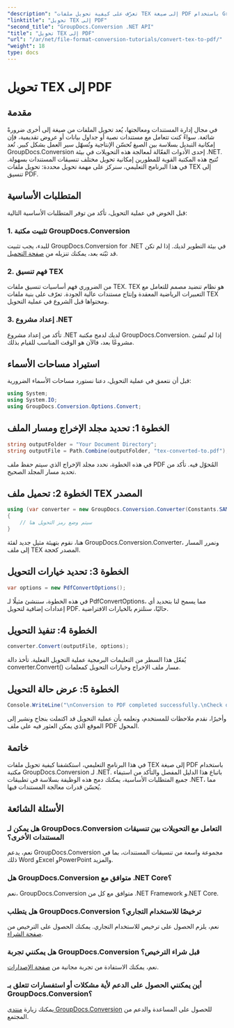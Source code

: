 ```yaml
---
"description": "تعرّف على كيفية تحويل ملفات TEX إلى صيغة PDF باستخدام GroupDocs.Conversion لـ .NET. خطوات سهلة لتحويل صيغ المستندات بسلاسة."
"linktitle": "تحويل TEX إلى PDF"
"second_title": "GroupDocs.Conversion .NET API"
"title": "تحويل TEX إلى PDF"
"url": "/ar/net/file-format-conversion-tutorials/convert-tex-to-pdf/"
"weight": 18
type: docs
---
```

# تحويل TEX إلى PDF

## مقدمة
في مجال إدارة المستندات ومعالجتها، يُعد تحويل الملفات من صيغة إلى أخرى ضرورةً شائعة. سواءً كنت تتعامل مع مستندات نصية أو جداول بيانات أو عروض تقديمية، فإن إمكانية التبديل بسلاسة بين الصيغ تُحسّن الإنتاجية وتُسهّل سير العمل بشكل كبير.
تُعد GroupDocs.Conversion إحدى الأدوات الفعّالة لمعالجة هذه التحويلات في بيئة .NET. تُتيح هذه المكتبة القوية للمطورين إمكانية تحويل مختلف تنسيقات المستندات بسهولة. في هذا البرنامج التعليمي، سنركز على مهمة تحويل محددة: تحويل ملفات TEX إلى تنسيق PDF.
## المتطلبات الأساسية
قبل الخوض في عملية التحويل، تأكد من توفر المتطلبات الأساسية التالية:
### 1. تثبيت مكتبة GroupDocs.Conversion
للبدء، يجب تثبيت GroupDocs.Conversion for .NET في بيئة التطوير لديك. إذا لم تكن قد ثبّته بعد، يمكنك تنزيله من [صفحة التحميل](https://releases.groupdocs.com/conversion/net/).
### 2. فهم تنسيق TEX
من الضروري فهم أساسيات تنسيق ملفات TEX. TEX هو نظام تنضيد مصمم للتعامل مع التعبيرات الرياضية المعقدة وإنتاج مستندات عالية الجودة. تعرّف على بنية ملفات TEX ومحتواها قبل الشروع في عملية التحويل.
### 3. إعداد مشروع .NET
تأكد من إعداد مشروع .NET لديك لدمج مكتبة GroupDocs.Conversion. إذا لم تُنشئ مشروعًا بعد، فالآن هو الوقت المناسب للقيام بذلك.

## استيراد مساحات الأسماء
قبل أن نتعمق في عملية التحويل، دعنا نستورد مساحات الأسماء الضرورية:
```csharp
using System;
using System.IO;
using GroupDocs.Conversion.Options.Convert;
```
## الخطوة 1: تحديد مجلد الإخراج ومسار الملف
```csharp
string outputFolder = "Your Document Directory";
string outputFile = Path.Combine(outputFolder, "tex-converted-to.pdf");
```
في هذه الخطوة، نحدد مجلد الإخراج الذي سيتم حفظ ملف PDF المُحوّل فيه. تأكد من تحديد مسار المجلد الصحيح.
## الخطوة 2: تحميل ملف TEX المصدر
```csharp
using (var converter = new GroupDocs.Conversion.Converter(Constants.SAMPLE_TEX))
{
    // سيتم وضع رمز التحويل هنا
}
```
هنا، نقوم بتهيئة مثيل جديد لفئة GroupDocs.Conversion.Converter، ونمرر المسار إلى ملف TEX المصدر كحجة.
## الخطوة 3: تحديد خيارات التحويل
```csharp
var options = new PdfConvertOptions();
```
في هذه الخطوة، سننشئ مثيلًا لـ PdfConvertOptions، مما يسمح لنا بتحديد أي إعدادات إضافية لتحويل PDF. حاليًا، سنلتزم بالخيارات الافتراضية.
## الخطوة 4: تنفيذ التحويل
```csharp
converter.Convert(outputFile, options);
```
يُفعّل هذا السطر من التعليمات البرمجية عملية التحويل الفعلية. تأخذ دالة converter.Convert() مسار ملف الإخراج وخيارات التحويل كمعلمات.
## الخطوة 5: عرض حالة التحويل
```csharp
Console.WriteLine("\nConversion to PDF completed successfully.\nCheck output in {0}", outputFolder);
```
وأخيرًا، نقدم ملاحظات للمستخدم، ونعلمه بأن عملية التحويل قد اكتملت بنجاح ونشير إلى الموقع الذي يمكن العثور فيه على ملف PDF المحول.

## خاتمة
في هذا البرنامج التعليمي، استكشفنا كيفية تحويل ملفات TEX إلى صيغة PDF باستخدام مكتبة GroupDocs.Conversion لـ .NET. باتباع هذا الدليل المفصل والتأكد من استيفاء جميع المتطلبات الأساسية، يمكنك دمج هذه الوظيفة بسلاسة في تطبيقات .NET، مما يُحسّن قدرات معالجة المستندات فيها.
## الأسئلة الشائعة
### هل يمكن لـ GroupDocs.Conversion التعامل مع التحويلات بين تنسيقات المستندات الأخرى؟
نعم، يدعم GroupDocs.Conversion مجموعة واسعة من تنسيقات المستندات، بما في ذلك Word وExcel وPowerPoint والمزيد.
### هل GroupDocs.Conversion متوافق مع .NET Core؟
نعم، GroupDocs.Conversion متوافق مع كل من .NET Framework و.NET Core.
### هل يتطلب GroupDocs.Conversion ترخيصًا للاستخدام التجاري؟
نعم، يلزم الحصول على ترخيص للاستخدام التجاري. يمكنك الحصول على الترخيص من [صفحة الشراء](https://purchase.groupdocs.com/buy).
### هل يمكنني تجربة GroupDocs.Conversion قبل شراء الترخيص؟
نعم، يمكنك الاستفادة من تجربة مجانية من [صفحة الإصدارات](https://releases.groupdocs.com/).
### أين يمكنني الحصول على الدعم لأية مشكلات أو استفسارات تتعلق بـ GroupDocs.Conversion؟
يمكنك زيارة [منتدى GroupDocs.Conversion](https://forum.groupdocs.com/c/conversion/11) للحصول على المساعدة والدعم من المجتمع.